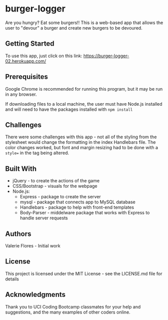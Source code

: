 # burger-logger

Are you hungry?  Eat some burgers!!  This is a web-based app that allows the user to "devour" a burger and create new burgers to be devoured.

## Getting Started
To use this app, just click on this link: https://burger-logger-02.herokuapp.com/

## Prerequisites
Google Chrome is recommended for running this program, but it may be run in any browser.

If downloading files to a local machine, the user must have Node.js installed and will need to have the packages installed with `npm install`

## Challenges
There were some challenges with this app - not all of the styling from the stylesheet would change the formatting in the index Handlebars file.  The color changes worked, but font and margin resizing had to be done with a `style=` in the tag being altered.

## Built With
* jQuery - to create the actions of the game
* CSS/Bootstrap - visuals for the webpage
* Node.js:
    * Express - package to create the server
    * mysql - package that connects app to MySQL database
    * Handlebars - package to help with front-end templates
    * Body-Parser - middelware package that works with Express to handle server requests

## Authors
Valerie Flores - Initial work

## License
This project is licensed under the MIT License - see the LICENSE.md file for details

## Acknowledgments
Thank you to UCI Coding Bootcamp classmates for your help and suggestions, and the many examples of other coders online.